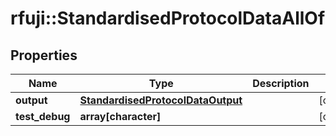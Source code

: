 # rfuji::StandardisedProtocolDataAllOf


## Properties
Name | Type | Description | Notes
------------ | ------------- | ------------- | -------------
**output** | [**StandardisedProtocolDataOutput**](StandardisedProtocolData_output.md) |  | [optional] 
**test_debug** | **array[character]** |  | [optional] 


